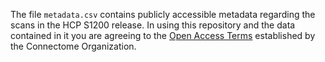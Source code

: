 The file `metadata.csv` contains publicly accessible metadata regarding the scans in the HCP S1200 release. In using this repository and the data contained in it you are agreeing to the [Open Access Terms](https://www.humanconnectome.org/study/hcp-young-adult/document/wu-minn-hcp-consortium-open-access-data-use-terms) established by the Connectome Organization. 
